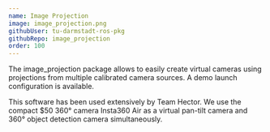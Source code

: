 ```yaml
---
name: Image Projection
image: image_projection.png
githubUser: tu-darmstadt-ros-pkg
githubRepo: image_projection
order: 100
---
```

The image_projection package allows to easily create virtual cameras using projections from multiple calibrated camera sources. A demo launch configuration is available. 

This software has been used extensively by Team Hector. We use the compact $50 360° camera Insta360 Air as a virtual pan-tilt camera and 360° object detection camera simultaneously.